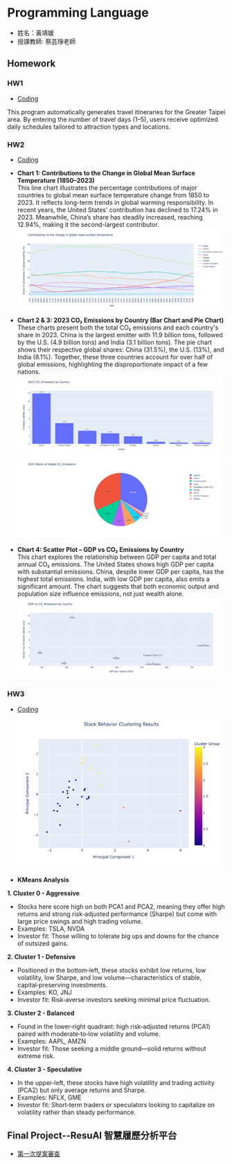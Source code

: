 # Programming Language
* 姓名：黃靖媛
* 授課教師: 蔡芸琤老師


## Homework
### HW1
* [Coding](HW1/HW1.ipynb)

This program automatically generates travel itineraries for the Greater Taipei area. By entering the number of travel days (1–5), users receive optimized daily schedules tailored to attraction types and locations.

### HW2
* [Coding](HW2/HW2.ipynb)
* **Chart 1: Contributions to the Change in Global Mean Surface Temperature (1850–2023)**  
  This line chart illustrates the percentage contributions of major countries to global mean surface temperature change from 1850 to 2023. It reflects long-term trends in global warming responsibility. In recent years, the United States’ contribution has declined to 17.24% in 2023. Meanwhile, China’s share has steadily increased, reaching 12.94%, making it the second-largest contributor.
![圖片名稱](HW2/chart1_LineGraph.png)

* **Chart 2 & 3: 2023 CO₂ Emissions by Country (Bar Chart and Pie Chart)**  
  These charts present both the total CO₂ emissions and each country's share in 2023. China is the largest emitter with 11.9 billion tons, followed by the U.S. (4.9 billion tons) and India (3.1 billion tons). The pie chart shows their respective global shares: China (31.5%), the U.S. (13%), and India (8.1%). Together, these three countries account for over half of global emissions, highlighting the disproportionate impact of a few nations.
![圖片名稱](HW2/chart2_BarChart.png)
![圖片名稱](HW2/chart3_PieChart.png)

* **Chart 4: Scatter Plot – GDP vs CO₂ Emissions by Country**  
  This chart explores the relationship between GDP per capita and total annual CO₂ emissions. The United States shows high GDP per capita with substantial emissions. China, despite lower GDP per capita, has the highest total emissions. India, with low GDP per capita, also emits a significant amount. The chart suggests that both economic output and population size influence emissions, not just wealth alone.
![圖片名稱](HW2/chart4_ScatterPlot.png)

### HW3
* [Coding](HW3/HW3.ipynb)
![圖片名稱](HW3/KMeans_PCA.png)


- **KMeans Analysis**  

**1. Cluster 0 - Aggressive**  
  - Stocks here score high on both PCA1 and PCA2, meaning they offer high returns and strong risk‑adjusted performance (Sharpe) but come with large price swings and high trading volume.  
  - Examples: TSLA, NVDA  
  - Investor fit: Those willing to tolerate big ups and downs for the chance of outsized gains.

**2. Cluster 1 - Defensive**  
  - Positioned in the bottom‑left, these stocks exhibit low returns, low volatility, low Sharpe, and low volume—characteristics of stable, capital‑preserving investments.  
  - Examples: KO, JNJ  
  - Investor fit: Risk‑averse investors seeking minimal price fluctuation.

**3. Cluster 2 - Balanced**  
  - Found in the lower‑right quadrant: high risk‑adjusted returns (PCA1) paired with moderate‑to‑low volatility and volume.  
  - Examples: AAPL, AMZN  
  - Investor fit: Those seeking a middle ground—solid returns without extreme risk.

**4. Cluster 3 - Speculative**  
  - In the upper‑left, these stocks have high volatility and trading activity (PCA2) but only average returns and Sharpe.  
  - Examples: NFLX, GME  
  - Investor fit: Short‑term traders or speculators looking to capitalize on volatility rather than steady performance.



## Final Project--ResuAI 智慧履歷分析平台
* [第一次提案審查](https://youtu.be/wCUb0VOu1YE)


